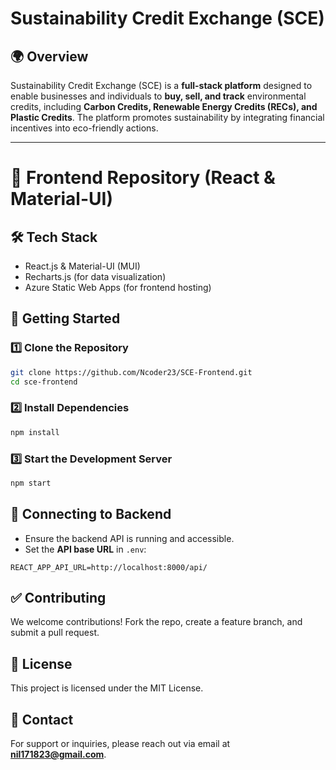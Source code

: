 # Sustainability Credit Exchange (SCE)

## 🌍 Overview
Sustainability Credit Exchange (SCE) is a **full-stack platform** designed to enable businesses and individuals to **buy, sell, and track** environmental credits, including **Carbon Credits, Renewable Energy Credits (RECs), and Plastic Credits**. The platform promotes sustainability by integrating financial incentives into eco-friendly actions.

---

# 📌 Frontend Repository (React & Material-UI)

## 🛠️ Tech Stack
- React.js & Material-UI (MUI)
- Recharts.js (for data visualization)
- Azure Static Web Apps (for frontend hosting)

## 🚀 Getting Started
### **1️⃣ Clone the Repository**
```sh
git clone https://github.com/Ncoder23/SCE-Frontend.git
cd sce-frontend
```

### **2️⃣ Install Dependencies**
```sh
npm install
```

### **3️⃣ Start the Development Server**
```sh
npm start
```

## 🔗 Connecting to Backend
- Ensure the backend API is running and accessible.
- Set the **API base URL** in `.env`:
```
REACT_APP_API_URL=http://localhost:8000/api/
```

## ✅ Contributing
We welcome contributions! Fork the repo, create a feature branch, and submit a pull request.

## 📜 License
This project is licensed under the MIT License.

## 🤝 Contact
For support or inquiries, please reach out via email at **nil171823@gmail.com**.

